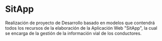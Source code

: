 # SitApp
Realización de proyecto de Desarrollo basado en modelos que contendrá todos los recursos de la elaboración de la Aplicación Web "SitApp", la cual se encarga de la gestión de la información vial de los conductores.

